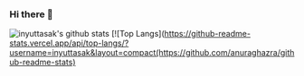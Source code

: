 ### Hi there 👋

<!--
**inyuttasak/inyuttasak** is a ✨ _special_ ✨ repository because its `README.md` (this file) appears on your GitHub profile.

Here are some ideas to get you started:

- 🔭 I’m currently working on ...
- 🌱 I’m currently learning ...
- 👯 I’m looking to collaborate on ...
- 🤔 I’m looking for help with ...
- 💬 Ask me about ...
- 📫 How to reach me: ...
- 😄 Pronouns: ...
- ⚡ Fun fact: ...
-->
![inyuttasak's github stats](https://github-readme-stats.vercel.app/api?username=inyuttasak&show_icons=true&theme=dracula&hide=stars,issues)
[![Top Langs](https://github-readme-stats.vercel.app/api/top-langs/?username=inyuttasak&layout=compact(https://github.com/anuraghazra/github-readme-stats)
